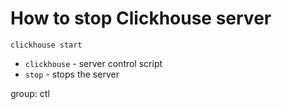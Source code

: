 # How to stop Clickhouse server

```clickhouse
clickhouse start
```

- `clickhouse` - server control script
- `stop` - stops the server

group: ctl


